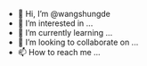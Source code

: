 - 👋 Hi, I’m @wangshungde
- 👀 I’m interested in ...
- 🌱 I’m currently learning ...
- 💞️ I’m looking to collaborate on ...
- 📫 How to reach me ...

<!---
wangshungde/wangshungde is a ✨ special ✨ repository because its `README.md` (this file) appears on your GitHub profile.
You can click the Preview link to take a look at your changes.
--->
